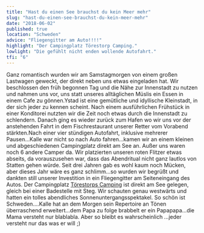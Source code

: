 ```yaml
---
title: "Hast du einen See brauchst du kein Meer mehr"
slug: "hast-du-einen-see-brauchst-du-kein-meer-mehr"
date: "2018-06-02"
published: true
location: "Schweden"
advice: "Fliegengitter am Auto!!!!"
highlight: "Der Campingplatz Törestorp Camping."
lowlight: "Die gefühlt nicht enden wollende Autofahrt."
tfi: "6"
---
```


Ganz romantisch wurden wir am Samstagmorgen von einem großen Lastwagen geweckt, der direkt neben uns etwas eingeladen hat. Wir beschlossen den früh begonnen Tag und die Nähe zur Innenstadt zu nutzen und nahmen uns vor, uns statt unseres alltäglichen Müslis ein Essen in einem Cafe zu gönnen.Ystad ist eine gemütliche und idyllische Kleinstadt, in der sich jeder zu kennen scheint. Nach einem ausführlichen Frühstück in einer Konditorei nutzten wir die Zeit noch etwas durch die Innenstadt zu schlendern. Danach ging es wieder zurück zum Hafen wo wir uns vor der anstehenden Fahrt in dem Fischrestaurant unserer Retter vom Vorabend stärkten.Nach einer vier stündigen Autofahrt, inklusive mehrerer Pausen...Kalle war nicht so nach Auto fahren...kamen wir an einem kleinen und abgeschiedenen Campingplatz direkt am See an. Außer uns waren noch 6 andere Camper da. Wir platzierten unseren roten Flitzer etwas abseits, da vorauszusehen war, dass das Abendritual nicht ganz lautlos von Statten gehen würde. Seit drei Jahren gab es wohl kaum noch Mücken, aber dieses Jahr wäre es ganz schlimm...so wurden wir begrüßt und dankten still unserer Investition in ein Fliegengitter am Seiteneingang des Autos. Der Campingplatz [Törestorps Camping](http://vissefjarda.se/torestorp%20camping.html) ist direkt am See gelegen, gleich bei einer Badestelle mit Steg. Wir schauten genau westwärts und hatten ein tolles abendliches Sonnenuntergangsspektakel. So schön ist Schweden....Kalle hat an dem Morgen sein Repertoire an Tönen überraschend erweitert...dem Papa zu folge brabbelt er ein Papapapa...die Mama versteht nur blablabla. Aber so bleibt es wahrscheinlich ...jeder versteht nur das was er will ;)